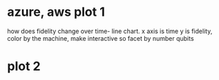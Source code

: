 
# azure, aws plot 1 
how does fidelity change over time- line chart. x axis is time y is fidelity, color by the machine,
make interactive so facet by number qubits

# plot 2



